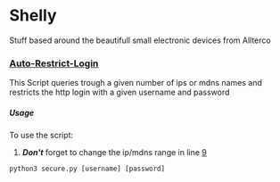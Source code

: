 # Shelly
Stuff based around the beautifull small electronic devices from Allterco

### [Auto-Restrict-Login](Shelly/Secure.py)
This Script queries trough a given number of ips or mdns names and restricts the http login with a given username and password

##### Usage
To use the script:
1. ***Don't*** forget to change the ip/mdns range in line [9](Shelly/Secure.py#L9)
```
python3 secure.py [username] [password]
